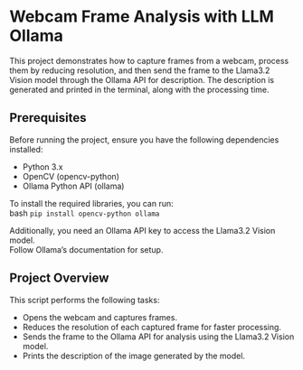 # Webcam Frame Analysis with LLM Ollama 
This project demonstrates how to capture frames from a webcam, process them by reducing resolution, and then send the frame to the Llama3.2 Vision model through the Ollama API for description. 
The description is generated and printed in the terminal, along with the processing time.

## Prerequisites
Before running the project, ensure you have the following dependencies installed:
- Python 3.x
- OpenCV (opencv-python)
- Ollama Python API (ollama)
  
To install the required libraries, you can run:\
bash
`pip install opencv-python ollama`

Additionally, you need an Ollama API key to access the Llama3.2 Vision model.\
Follow Ollama’s documentation for setup.

## Project Overview
This script performs the following tasks:
- Opens the webcam and captures frames.
- Reduces the resolution of each captured frame for faster processing.
- Sends the frame to the Ollama API for analysis using the Llama3.2 Vision model.
- Prints the description of the image generated by the model.
